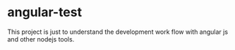 # angular-test

This project is just to understand the development work flow with angular js and other nodejs tools.
